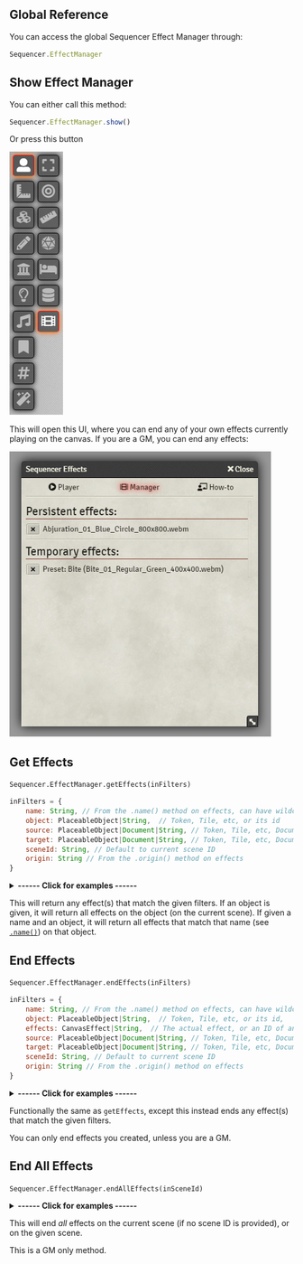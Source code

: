 ## Global Reference

You can access the global Sequencer Effect Manager through:

```js
Sequencer.EffectManager
```

## Show Effect Manager

You can either call this method:
```js
Sequencer.EffectManager.show()
```
Or press this button

![Image showing the button to open the Effect Manager](images/effect-viewer-button.jpg)

This will open this UI, where you can end any of your own effects currently playing on the canvas. If you are a GM, you can end any effects:

![Image showing Effect Manager UI ](images/effect-viewer-ui.jpg)

## Get Effects

`Sequencer.EffectManager.getEffects(inFilters)`

```js
inFilters = {
    name: String, // From the .name() method on effects, can have wildcards in them (such as "fireball_*" to match anything that starts with "fireball_")
    object: PlaceableObject|String,  // Token, Tile, etc, or its id
    source: PlaceableObject|Document|String, // Token, Tile, etc, Document, or an UUID
    target: PlaceableObject|Document|String, // Token, Tile, etc, Document, or an UUID
    sceneId: String, // Default to current scene ID
    origin: String // From the .origin() method on effects
}
```

<details>
  <summary><strong>------ Click for examples ------</strong></summary><br />

```js
// Retrieves every effect named "test_effect"
const effects = Sequencer.EffectManager.getEffects({ name: "test_effect" })

// Retrieves effects named "test_effect" on a specific token
const effects = Sequencer.EffectManager.getEffects({ name: "test_effect", object: token })

// Retrieves effects that have "test" in their name
const effects = Sequencer.EffectManager.getEffects({ name: "*test*" })
```
<strong>--------------------------------</strong>

</details>

This will return any effect(s) that match the given filters. If an object is given, it will return all effects on the object (on the current scene). If given a name and an object, it will return all effects that match that name (see [`.name()`](https://github.com/fantasycalendar/FoundryVTT-Sequencer/wiki/Effects#name)) on that object.

## End Effects

`Sequencer.EffectManager.endEffects(inFilters)`

```js
inFilters = {
    name: String, // From the .name() method on effects, can have wildcards in them (such as "fireball_*" to match anything that starts with "fireball_")
    object: PlaceableObject|String,  // Token, Tile, etc, or its id,
    effects: CanvasEffect|String,  // The actual effect, or an ID of an effect,
    source: PlaceableObject|Document|String, // Token, Tile, etc, Document, or an UUID
    target: PlaceableObject|Document|String, // Token, Tile, etc, Document, or an UUID
    sceneId: String, // Default to current scene ID
    origin: String // From the .origin() method on effects
}
```

<details>
  <summary><strong>------ Click for examples ------</strong></summary><br />

```js

// Ends every effect named "test_effect"
await Sequencer.EffectManager.endEffects({ name: "test_effect" })

// Ends effects named "test_effect" on a specific token
await Sequencer.EffectManager.endEffects({ name: "test_effect", object: token })

// Ends effects that have "test" in their name
await Sequencer.EffectManager.endEffects({ name: "*test*" })

```
<strong>--------------------------------</strong>

</details>

Functionally the same as `getEffects`, except this instead ends any effect(s) that match the given filters.

You can only end effects you created, unless you are a GM.

## End All Effects

`Sequencer.EffectManager.endAllEffects(inSceneId)`

<details>
  <summary><strong>------ Click for examples ------</strong></summary><br />

```js

// Ends all effects in the current scene
await Sequencer.EffectManager.endAllEffects()

// Ends all effects in the scene with the ID of "ULohafjBlsTRST8F"
await Sequencer.EffectManager.endAllEffects("ULohafjBlsTRST8F")

```
<strong>--------------------------------</strong>

</details>

This will end _all_ effects on the current scene (if no scene ID is provided), or on the given scene.

This is a GM only method.
